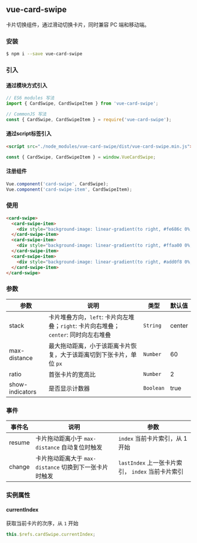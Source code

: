 ## vue-card-swipe

卡片切换组件，通过滑动切换卡片，同时兼容 PC 端和移动端。

### 安装

```bash
$ npm i --save vue-card-swipe
```

### 引入

#### 通过模块方式引入

```javascript
// ES6 modules 写法
import { CardSwipe, CardSwipeItem } from 'vue-card-swipe';

// CommonJS 写法
const { CardSwipe, CardSwipeItem } = require('vue-card-swipe');
```

#### 通过script标签引入
```html
<script src="./node_modules/vue-card-swipe/dist/vue-card-swipe.min.js"></script>
```

```javascript
const { CardSwipe, CardSwipeItem } = window.VueCardSwipe;
```

#### 注册组件
```js
Vue.component('card-swipe', CardSwipe);
Vue.component('card-swipe-item', CardSwipeItem);
```

### 使用

```html
<card-swipe>
  <card-swipe-item>
    <div style="background-image: linear-gradient(to right, #fe686c 0%, #fe3c71 100%)">1</div>
  </card-swipe-item>
  <card-swipe-item>
    <div style="background-image: linear-gradient(to right, #ffaa00 0%, #ff8800 100%);">2</div>
  </card-swipe-item>
  <card-swipe-item>
    <div style="background-image: linear-gradient(to right, #add0f8 0%, #5ca2f8 100%);">3</div>
  </card-swipe-item>
</card-swipe>
```

### 参数

| 参数 | 说明 | 类型     | 默认值 |
| ---- | ---- | -------- | ------ |
| stack  | 卡片堆叠方向，`left`: 卡片向左堆叠；`right`: 卡片向右堆叠；`center`: 同时向左右堆叠 | `String` | center      |
| max-distance | 最大拖动距离，小于该距离卡片恢复，大于该距离切到下张卡片，单位 `px` | `Number` | 60 |
| ratio | 首张卡片的宽高比 | `Number` | 2 |
| show-indicators | 是否显示计数器 | `Boolean` | true |

### 事件

| 事件名 | 说明 | 参数 |
|-----------|-----------|-----------|
| resume | 卡片拖动距离小于 `max-distance` 自动复位时触发 | `index` 当前卡片索引，从 1 开始 |
| change | 卡片拖动距离大于 `max-distance` 切换到下一张卡片时触发 | `lastIndex` 上一张卡片索引， `index` 当前卡片索引 |

### 实例属性

#### currentIndex
获取当前卡片的次序，从 `1` 开始

```javascript
this.$refs.cardSwipe.currentIndex;
```
